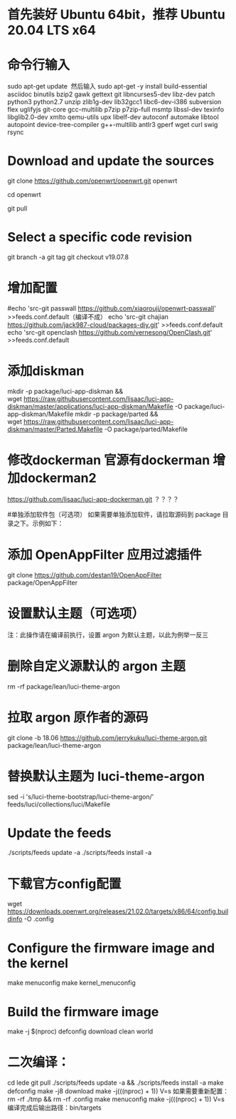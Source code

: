 # 首先装好 Ubuntu 64bit，推荐 Ubuntu 20.04 LTS x64 
# 命令行输入 
  sudo apt-get update 
  然后输入 sudo apt-get -y install build-essential asciidoc binutils bzip2 gawk gettext git libncurses5-dev libz-dev   patch python3 python2.7 unzip zlib1g-dev lib32gcc1 libc6-dev-i386 subversion flex uglifyjs git-core gcc-multilib     p7zip p7zip-full msmtp libssl-dev texinfo libglib2.0-dev xmlto qemu-utils upx libelf-dev autoconf automake libtool   autopoint device-tree-compiler g++-multilib antlr3 gperf wget curl swig rsync

# Download and update the sources
  git clone https://github.com/openwrt/openwrt.git openwrt
  
  cd openwrt
  
  git pull
 
# Select a specific code revision
  git branch -a
  git tag
  git checkout v19.07.8

# 增加配置
  #echo 'src-git passwall https://github.com/xiaorouji/openwrt-passwall' >>feeds.conf.default（编译不成） 
  echo 'src-git chajian https://github.com/jack987-cloud/packages-diy.git' >>feeds.conf.default
  echo 'src-git openclash https://github.com/vernesong/OpenClash.git' >>feeds.conf.default

# 添加diskman
  mkdir -p package/luci-app-diskman && \
  wget https://raw.githubusercontent.com/lisaac/luci-app-diskman/master/applications/luci-app-diskman/Makefile -O     package/luci-app-diskman/Makefile
  mkdir -p package/parted && \
  wget https://raw.githubusercontent.com/lisaac/luci-app-diskman/master/Parted.Makefile -O package/parted/Makefile 

# 修改dockerman 官源有dockerman 增加dockerman2


https://github.com/lisaac/luci-app-dockerman.git ？？？？




#单独添加软件包（可选项）
如果需要单独添加软件，请拉取源码到 pack­age 目录之下。示例如下：

# 添加 OpenAppFilter 应用过滤插件
git clone https://github.com/destan19/OpenAppFilter package/OpenAppFilter

# 设置默认主题（可选项）
注：此操作请在编译前执行，设置 ar­gon 为默认主题，以此为例举一反三

# 删除自定义源默认的 argon 主题
rm -rf package/lean/luci-theme-argon

# 拉取 argon 原作者的源码
git clone -b 18.06 https://github.com/jerrykuku/luci-theme-argon.git package/lean/luci-theme-argon

# 替换默认主题为 luci-theme-argon
sed -i 's/luci-theme-bootstrap/luci-theme-argon/' feeds/luci/collections/luci/Makefile








# Update the feeds
./scripts/feeds update -a
./scripts/feeds install -a
 
# 下载官方config配置
wget https://downloads.openwrt.org/releases/21.02.0/targets/x86/64/config.buildinfo -O .config

# Configure the firmware image and the kernel
make menuconfig
make kernel_menuconfig
 
# Build the firmware image
make -j $(nproc) defconfig download clean world

# 二次编译：

cd lede
git pull
./scripts/feeds update -a && ./scripts/feeds install -a
make defconfig
make -j8 download
make -j$(($(nproc) + 1)) V=s
如果需要重新配置：
rm -rf ./tmp && rm -rf .config
make menuconfig
make -j$(($(nproc) + 1)) V=s
编译完成后输出路径：bin/targets
